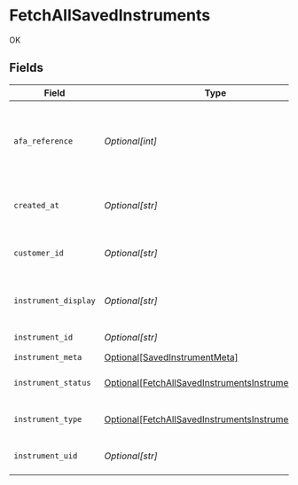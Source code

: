 # FetchAllSavedInstruments

OK


## Fields

| Field                                                                                                                 | Type                                                                                                                  | Required                                                                                                              | Description                                                                                                           |
| --------------------------------------------------------------------------------------------------------------------- | --------------------------------------------------------------------------------------------------------------------- | --------------------------------------------------------------------------------------------------------------------- | --------------------------------------------------------------------------------------------------------------------- |
| `afa_reference`                                                                                                       | *Optional[int]*                                                                                                       | :heavy_minus_sign:                                                                                                    | cf_payment_id of the successful transaction done while saving instrument                                              |
| `created_at`                                                                                                          | *Optional[str]*                                                                                                       | :heavy_minus_sign:                                                                                                    | Timestamp at which instrument was saved.                                                                              |
| `customer_id`                                                                                                         | *Optional[str]*                                                                                                       | :heavy_minus_sign:                                                                                                    | customer_id for which the instrument was saved                                                                        |
| `instrument_display`                                                                                                  | *Optional[str]*                                                                                                       | :heavy_minus_sign:                                                                                                    | masked card number displayed to the customer                                                                          |
| `instrument_id`                                                                                                       | *Optional[str]*                                                                                                       | :heavy_minus_sign:                                                                                                    | saved instrument id                                                                                                   |
| `instrument_meta`                                                                                                     | [Optional[SavedInstrumentMeta]](../../models/shared/savedinstrumentmeta.md)                                           | :heavy_minus_sign:                                                                                                    | N/A                                                                                                                   |
| `instrument_status`                                                                                                   | [Optional[FetchAllSavedInstrumentsInstrumentStatus]](../../models/shared/fetchallsavedinstrumentsinstrumentstatus.md) | :heavy_minus_sign:                                                                                                    | Status of the saved instrument.                                                                                       |
| `instrument_type`                                                                                                     | [Optional[FetchAllSavedInstrumentsInstrumentType]](../../models/shared/fetchallsavedinstrumentsinstrumenttype.md)     | :heavy_minus_sign:                                                                                                    | Type of the saved instrument                                                                                          |
| `instrument_uid`                                                                                                      | *Optional[str]*                                                                                                       | :heavy_minus_sign:                                                                                                    | Unique id for the saved instrument                                                                                    |